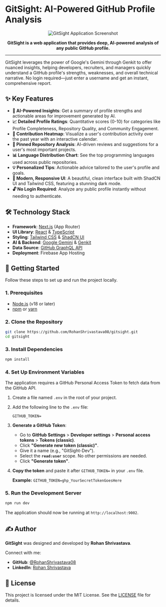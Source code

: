 # GitSight: AI-Powered GitHub Profile Analysis

<div align="center">
  <img src="https://placehold.co/1200x630.png" alt="GitSight Application Screenshot" data-ai-hint="app screenshot">
  <br/>
  <p>
    <strong>GitSight is a web application that provides deep, AI-powered analysis of any public GitHub profile.</strong>
  </p>
</div>

---

GitSight leverages the power of Google's Gemini through Genkit to offer nuanced insights, helping developers, recruiters, and managers quickly understand a GitHub profile's strengths, weaknesses, and overall technical narrative. No login required—just enter a username and get an instant, comprehensive report.

## ✨ Key Features

-   **🤖 AI-Powered Insights**: Get a summary of profile strengths and actionable areas for improvement generated by AI.
-   **📈 Detailed Profile Ratings**: Quantitative scores (0-10) for categories like Profile Completeness, Repository Quality, and Community Engagement.
-   **📅 Contribution Heatmap**: Visualize a user's contribution activity over the past year with an interactive calendar.
-   **📌 Pinned Repository Analysis**: AI-driven reviews and suggestions for a user's most important projects.
-   **📊 Language Distribution Chart**: See the top programming languages used across public repositories.
-   **💡 Personalized Tips**: Actionable advice tailored to the user's profile and goals.
-   **🎨 Modern, Responsive UI**: A beautiful, clean interface built with ShadCN UI and Tailwind CSS, featuring a stunning dark mode.
-   **🔓 No Login Required**: Analyze any public profile instantly without needing to authenticate.

## 🛠️ Technology Stack

-   **Framework**: [Next.js](https://nextjs.org/) (App Router)
-   **UI Library**: [React](https://reactjs.org/) & [TypeScript](https://www.typescriptlang.org/)
-   **Styling**: [Tailwind CSS](https://tailwindcss.com/) & [ShadCN UI](https://ui.shadcn.com/)
-   **AI & Backend**: [Google Gemini](https://deepmind.google/technologies/gemini/) & [Genkit](https://firebase.google.com/docs/genkit)
-   **Data Source**: [GitHub GraphQL API](https://docs.github.com/en/graphql)
-   **Deployment**: Firebase App Hosting

## 🚀 Getting Started

Follow these steps to set up and run the project locally.

### 1. Prerequisites

-   [Node.js](https://nodejs.org/en/) (v18 or later)
-   [npm](https://www.npmjs.com/) or [yarn](https://yarnpkg.com/)

### 2. Clone the Repository

```bash
git clone https://github.com/RohanShrivastava08/gitsight.git
cd gitsight
```

### 3. Install Dependencies

```bash
npm install
```

### 4. Set Up Environment Variables

The application requires a GitHub Personal Access Token to fetch data from the GitHub API.

1.  Create a file named `.env` in the root of your project.
2.  Add the following line to the `.env` file:
    ```
    GITHUB_TOKEN=
    ```
3.  **Generate a GitHub Token**:
    -   Go to **GitHub Settings** > **Developer settings** > **Personal access tokens** > **Tokens (classic)**.
    -   Click **"Generate new token (classic)"**.
    -   Give it a name (e.g., "GitSight-Dev").
    -   Select the **`read:user`** scope. No other permissions are needed.
    -   Click **"Generate token"**.
4.  **Copy the token** and paste it after `GITHUB_TOKEN=` in your `.env` file.

    **Example:** `GITHUB_TOKEN=ghp_YourSecretTokenGoesHere`

### 5. Run the Development Server

```bash
npm run dev
```

The application should now be running at `http://localhost:9002`.

## ✍️ Author

**GitSight** was designed and developed by **Rohan Shrivastava**.

Connect with me:

-   **GitHub**: [@RohanShrivastava08](https://github.com/RohanShrivastava08)
-   **LinkedIn**: [Rohan Shrivastava](https://www.linkedin.com/in/rohan-shrivastava-887a15251/)

## 📜 License

This project is licensed under the MIT License. See the [LICENSE](LICENSE) file for details.
